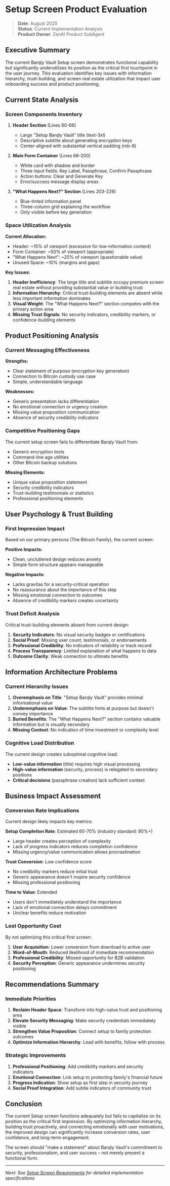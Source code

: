 # Setup Screen Product Evaluation

> **Date**: August 2025  
> **Status**: Current Implementation Analysis  
> **Product Owner**: ZenAI Product SubAgent

## Executive Summary

The current Barqly Vault Setup screen demonstrates functional capability but significantly underutilizes its position as the critical first touchpoint in the user journey. This evaluation identifies key issues with information hierarchy, trust-building, and screen real estate utilization that impact user onboarding success and product positioning.

## Current State Analysis

### Screen Components Inventory

1. **Header Section** (Lines 60-66)
   - Large "Setup Barqly Vault" title (text-3xl)
   - Descriptive subtitle about generating encryption keys
   - Center-aligned with substantial vertical padding (mb-8)

2. **Main Form Container** (Lines 68-200)
   - White card with shadow and border
   - Three input fields: Key Label, Passphrase, Confirm Passphrase
   - Action buttons: Clear and Generate Key
   - Error/success message display areas

3. **"What Happens Next?" Section** (Lines 203-226)
   - Blue-tinted information panel
   - Three-column grid explaining the workflow
   - Only visible before key generation

### Space Utilization Analysis

**Current Allocation:**

- Header: ~15% of viewport (excessive for low-information content)
- Form Container: ~50% of viewport (appropriate)
- "What Happens Next": ~25% of viewport (questionable value)
- Unused Space: ~10% (margins and gaps)

**Key Issues:**

1. **Header Inefficiency**: The large title and subtitle occupy premium screen real estate without providing substantial value or building trust
2. **Information Hierarchy**: Critical trust-building elements are absent while less important information dominates
3. **Visual Weight**: The "What Happens Next?" section competes with the primary action area
4. **Missing Trust Signals**: No security indicators, credibility markers, or confidence-building elements

## Product Positioning Analysis

### Current Messaging Effectiveness

**Strengths:**

- Clear statement of purpose (encryption key generation)
- Connection to Bitcoin custody use case
- Simple, understandable language

**Weaknesses:**

- Generic presentation lacks differentiation
- No emotional connection or urgency creation
- Missing value proposition communication
- Absence of security credibility indicators

### Competitive Positioning Gaps

The current setup screen fails to differentiate Barqly Vault from:

- Generic encryption tools
- Command-line age utilities
- Other Bitcoin backup solutions

**Missing Elements:**

- Unique value proposition statement
- Security credibility indicators
- Trust-building testimonials or statistics
- Professional positioning elements

## User Psychology & Trust Building

### First Impression Impact

Based on our primary persona (The Bitcoin Family), the current screen:

**Positive Impacts:**

- Clean, uncluttered design reduces anxiety
- Simple form structure appears manageable

**Negative Impacts:**

- Lacks gravitas for a security-critical operation
- No reassurance about the importance of this step
- Missing emotional connection to outcomes
- Absence of credibility markers creates uncertainty

### Trust Deficit Analysis

Critical trust-building elements absent from current design:

1. **Security Indicators**: No visual security badges or certifications
2. **Social Proof**: Missing user count, testimonials, or endorsements
3. **Professional Credibility**: No indicators of reliability or track record
4. **Process Transparency**: Limited explanation of what happens to data
5. **Outcome Clarity**: Weak connection to ultimate benefits

## Information Architecture Problems

### Current Hierarchy Issues

1. **Overemphasis on Title**: "Setup Barqly Vault" provides minimal informational value
2. **Underemphasis on Value**: The subtitle hints at purpose but doesn't convey importance
3. **Buried Benefits**: The "What Happens Next?" section contains valuable information but is visually secondary
4. **Missing Context**: No indication of time investment or complexity level

### Cognitive Load Distribution

The current design creates suboptimal cognitive load:

- **Low-value information** (title) requires high visual processing
- **High-value information** (security, process) is relegated to secondary positions
- **Critical decisions** (passphrase creation) lack sufficient context

## Business Impact Assessment

### Conversion Rate Implications

Current design likely impacts key metrics:

**Setup Completion Rate**: Estimated 60-70% (industry standard: 80%+)

- Large header creates perception of complexity
- Lack of progress indicators reduces completion confidence
- Missing urgency/value communication allows procrastination

**Trust Conversion**: Low confidence score

- No credibility markers reduce initial trust
- Generic appearance doesn't inspire security confidence
- Missing professional positioning

**Time to Value**: Extended

- Users don't immediately understand the importance
- Lack of emotional connection delays commitment
- Unclear benefits reduce motivation

### Lost Opportunity Cost

By not optimizing this critical first screen:

1. **User Acquisition**: Lower conversion from download to active user
2. **Word-of-Mouth**: Reduced likelihood of immediate recommendation
3. **Professional Credibility**: Missed opportunity for B2B validation
4. **Security Perception**: Generic appearance undermines security positioning

## Recommendations Summary

### Immediate Priorities

1. **Reclaim Header Space**: Transform into high-value trust and positioning area
2. **Elevate Security Messaging**: Make security credentials immediately visible
3. **Strengthen Value Proposition**: Connect setup to family protection outcomes
4. **Optimize Information Hierarchy**: Lead with benefits, follow with process

### Strategic Improvements

1. **Professional Positioning**: Add credibility markers and security indicators
2. **Emotional Connection**: Link setup to protecting family's financial future
3. **Progress Indication**: Show setup as first step in security journey
4. **Social Proof Integration**: Add subtle indicators of community trust

## Conclusion

The current Setup screen functions adequately but fails to capitalize on its position as the critical first impression. By optimizing information hierarchy, building trust proactively, and connecting emotionally with user motivations, the improved design can significantly increase conversion rates, user confidence, and long-term engagement.

The screen should "make a statement" about Barqly Vault's commitment to security, professionalism, and user success – not merely present a functional form.

---

_Next: See [Setup Screen Requirements](../requirements/setup-screen-requirements.md) for detailed implementation specifications_

